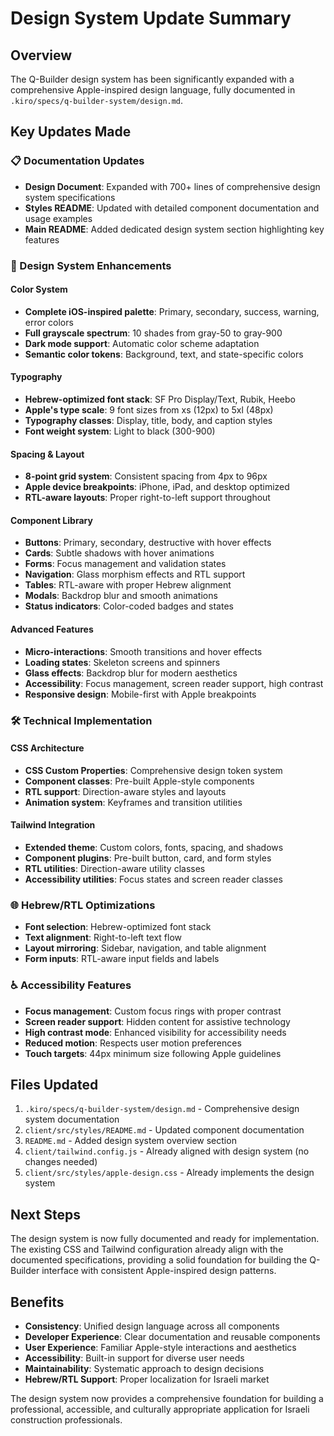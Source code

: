 # Design System Update Summary

## Overview
The Q-Builder design system has been significantly expanded with a comprehensive Apple-inspired design language, fully documented in `.kiro/specs/q-builder-system/design.md`.

## Key Updates Made

### 📋 Documentation Updates
- **Design Document**: Expanded with 700+ lines of comprehensive design system specifications
- **Styles README**: Updated with detailed component documentation and usage examples
- **Main README**: Added dedicated design system section highlighting key features

### 🎨 Design System Enhancements

#### Color System
- **Complete iOS-inspired palette**: Primary, secondary, success, warning, error colors
- **Full grayscale spectrum**: 10 shades from gray-50 to gray-900
- **Dark mode support**: Automatic color scheme adaptation
- **Semantic color tokens**: Background, text, and state-specific colors

#### Typography
- **Hebrew-optimized font stack**: SF Pro Display/Text, Rubik, Heebo
- **Apple's type scale**: 9 font sizes from xs (12px) to 5xl (48px)
- **Typography classes**: Display, title, body, and caption styles
- **Font weight system**: Light to black (300-900)

#### Spacing & Layout
- **8-point grid system**: Consistent spacing from 4px to 96px
- **Apple device breakpoints**: iPhone, iPad, and desktop optimized
- **RTL-aware layouts**: Proper right-to-left support throughout

#### Component Library
- **Buttons**: Primary, secondary, destructive with hover effects
- **Cards**: Subtle shadows with hover animations
- **Forms**: Focus management and validation states
- **Navigation**: Glass morphism effects and RTL support
- **Tables**: RTL-aware with proper Hebrew alignment
- **Modals**: Backdrop blur and smooth animations
- **Status indicators**: Color-coded badges and states

#### Advanced Features
- **Micro-interactions**: Smooth transitions and hover effects
- **Loading states**: Skeleton screens and spinners
- **Glass effects**: Backdrop blur for modern aesthetics
- **Accessibility**: Focus management, screen reader support, high contrast
- **Responsive design**: Mobile-first with Apple breakpoints

### 🛠️ Technical Implementation

#### CSS Architecture
- **CSS Custom Properties**: Comprehensive design token system
- **Component classes**: Pre-built Apple-style components
- **RTL support**: Direction-aware styles and layouts
- **Animation system**: Keyframes and transition utilities

#### Tailwind Integration
- **Extended theme**: Custom colors, fonts, spacing, and shadows
- **Component plugins**: Pre-built button, card, and form styles
- **RTL utilities**: Direction-aware utility classes
- **Accessibility utilities**: Focus states and screen reader classes

### 🌐 Hebrew/RTL Optimizations
- **Font selection**: Hebrew-optimized font stack
- **Text alignment**: Right-to-left text flow
- **Layout mirroring**: Sidebar, navigation, and table alignment
- **Form inputs**: RTL-aware input fields and labels

### ♿ Accessibility Features
- **Focus management**: Custom focus rings with proper contrast
- **Screen reader support**: Hidden content for assistive technology
- **High contrast mode**: Enhanced visibility for accessibility needs
- **Reduced motion**: Respects user motion preferences
- **Touch targets**: 44px minimum size following Apple guidelines

## Files Updated
1. `.kiro/specs/q-builder-system/design.md` - Comprehensive design system documentation
2. `client/src/styles/README.md` - Updated component documentation
3. `README.md` - Added design system overview section
4. `client/tailwind.config.js` - Already aligned with design system (no changes needed)
5. `client/src/styles/apple-design.css` - Already implements the design system

## Next Steps
The design system is now fully documented and ready for implementation. The existing CSS and Tailwind configuration already align with the documented specifications, providing a solid foundation for building the Q-Builder interface with consistent Apple-inspired design patterns.

## Benefits
- **Consistency**: Unified design language across all components
- **Developer Experience**: Clear documentation and reusable components
- **User Experience**: Familiar Apple-style interactions and aesthetics
- **Accessibility**: Built-in support for diverse user needs
- **Maintainability**: Systematic approach to design decisions
- **Hebrew/RTL Support**: Proper localization for Israeli market

The design system now provides a comprehensive foundation for building a professional, accessible, and culturally appropriate application for Israeli construction professionals.